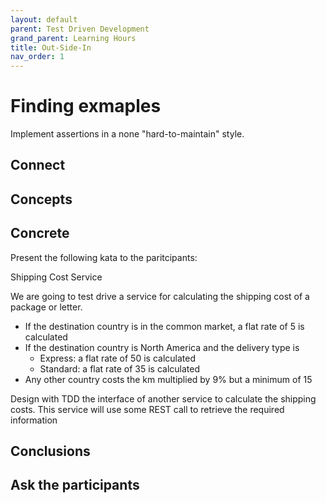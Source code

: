 ```yaml
---
layout: default
parent: Test Driven Development
grand_parent: Learning Hours
title: Out-Side-In
nav_order: 1
---
```


# Finding exmaples
Implement assertions in a none "hard-to-maintain" style.

## Connect

## Concepts

## Concrete
Present the following kata to the paritcipants:

Shipping Cost Service

We are going to test drive a service for calculating the shipping cost of a package or letter.

- If the destination country is in the common market, a flat rate of 5 is calculated
- If the destination country is North America and the delivery type is
  - Express: a flat rate of 50 is calculated
  - Standard: a flat rate of 35 is calculated
- Any other country costs the km multiplied by 9% but a minimum of 15

Design with TDD the interface of another service to calculate the shipping costs. This service will use some REST call to retrieve the required information


## Conclusions

Ask the participants
- 
